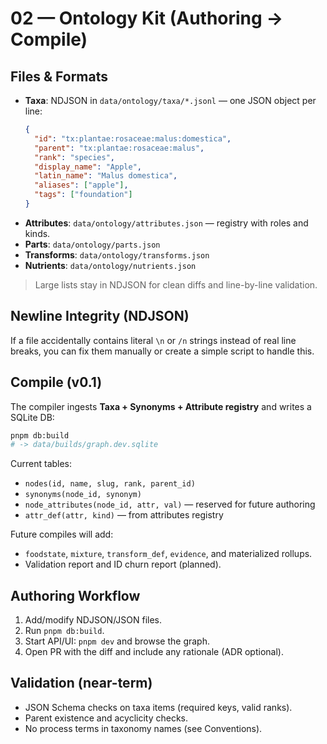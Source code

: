 # 02 — Ontology Kit (Authoring → Compile)

## Files & Formats

- **Taxa**: NDJSON in `data/ontology/taxa/*.jsonl` — one JSON object per line:
  ```json
  {
    "id": "tx:plantae:rosaceae:malus:domestica",
    "parent": "tx:plantae:rosaceae:malus",
    "rank": "species",
    "display_name": "Apple",
    "latin_name": "Malus domestica",
    "aliases": ["apple"],
    "tags": ["foundation"]
  }
  ```
- **Attributes**: `data/ontology/attributes.json` — registry with roles and kinds.
- **Parts**: `data/ontology/parts.json`
- **Transforms**: `data/ontology/transforms.json`
- **Nutrients**: `data/ontology/nutrients.json`

> Large lists stay in NDJSON for clean diffs and line-by-line validation.

## Newline Integrity (NDJSON)

If a file accidentally contains literal `\n` or `/n` strings instead of real line breaks, you can fix them manually or create a simple script to handle this.

## Compile (v0.1)

The compiler ingests **Taxa + Synonyms + Attribute registry** and writes a SQLite DB:

```bash
pnpm db:build
# -> data/builds/graph.dev.sqlite
```

Current tables:

- `nodes(id, name, slug, rank, parent_id)`
- `synonyms(node_id, synonym)`
- `node_attributes(node_id, attr, val)` — reserved for future authoring
- `attr_def(attr, kind)` — from attributes registry

Future compiles will add:

- `foodstate`, `mixture`, `transform_def`, `evidence`, and materialized rollups.
- Validation report and ID churn report (planned).

## Authoring Workflow

1. Add/modify NDJSON/JSON files.
2. Run `pnpm db:build`.
3. Start API/UI: `pnpm dev` and browse the graph.
4. Open PR with the diff and include any rationale (ADR optional).

## Validation (near-term)

- JSON Schema checks on taxa items (required keys, valid ranks).
- Parent existence and acyclicity checks.
- No process terms in taxonomy names (see Conventions).
